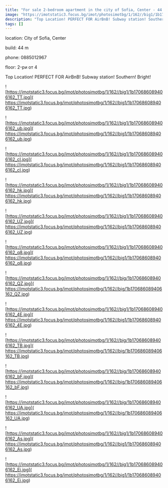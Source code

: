 ```yaml
---
title: "For sale 2-bedroom apartment in the city of Sofia, Center - 44 sq.m / 109990 EUR :: imot.bg Ad."
image: "https://imotstatic3.focus.bg/imot/photosimotbg/1/162//big1/1b170686089406162_vf.jpg"
description: "Top Location! PERFECT FOR AirBnB! Subway station! Southern! Bright!"
tags: []
---
```


location: City of Sofia, Center

build: 44 m

phone: 0885012967

floor: 2-ри от 4

Top Location! PERFECT FOR AirBnB! Subway station! Southern! Bright!


![https://imotstatic3.focus.bg/imot/photosimotbg/1/162//big1/1b170686089406162_TT.jpg]( https://imotstatic3.focus.bg/imot/photosimotbg/1/162//big1/1b170686089406162_TT.jpg)


![https://imotstatic3.focus.bg/imot/photosimotbg/1/162//big1/1b170686089406162_ub.jpg]( https://imotstatic3.focus.bg/imot/photosimotbg/1/162//big1/1b170686089406162_ub.jpg)


![https://imotstatic3.focus.bg/imot/photosimotbg/1/162//big1/1b170686089406162_cI.jpg]( https://imotstatic3.focus.bg/imot/photosimotbg/1/162//big1/1b170686089406162_cI.jpg)


![https://imotstatic3.focus.bg/imot/photosimotbg/1/162//big1/1b170686089406162_hk.jpg]( https://imotstatic3.focus.bg/imot/photosimotbg/1/162//big1/1b170686089406162_hk.jpg)


![https://imotstatic3.focus.bg/imot/photosimotbg/1/162//big1/1b170686089406162_UZ.jpg]( https://imotstatic3.focus.bg/imot/photosimotbg/1/162//big1/1b170686089406162_UZ.jpg)


![https://imotstatic3.focus.bg/imot/photosimotbg/1/162//big1/1b170686089406162_q8.jpg]( https://imotstatic3.focus.bg/imot/photosimotbg/1/162//big1/1b170686089406162_q8.jpg)


![https://imotstatic3.focus.bg/imot/photosimotbg/1/162//big/1b170686089406162_QZ.jpg]( https://imotstatic3.focus.bg/imot/photosimotbg/1/162//big/1b170686089406162_QZ.jpg)


![https://imotstatic3.focus.bg/imot/photosimotbg/1/162//big1/1b170686089406162_4E.jpg]( https://imotstatic3.focus.bg/imot/photosimotbg/1/162//big1/1b170686089406162_4E.jpg)


![https://imotstatic3.focus.bg/imot/photosimotbg/1/162//big/1b170686089406162_TB.jpg]( https://imotstatic3.focus.bg/imot/photosimotbg/1/162//big/1b170686089406162_TB.jpg)


![https://imotstatic3.focus.bg/imot/photosimotbg/1/162//big/1b170686089406162_bF.jpg]( https://imotstatic3.focus.bg/imot/photosimotbg/1/162//big/1b170686089406162_bF.jpg)


![https://imotstatic3.focus.bg/imot/photosimotbg/1/162//big/1b170686089406162_UA.jpg]( https://imotstatic3.focus.bg/imot/photosimotbg/1/162//big/1b170686089406162_UA.jpg)


![https://imotstatic3.focus.bg/imot/photosimotbg/1/162//big1/1b170686089406162_As.jpg]( https://imotstatic3.focus.bg/imot/photosimotbg/1/162//big1/1b170686089406162_As.jpg)


![https://imotstatic3.focus.bg/imot/photosimotbg/1/162//big1/1b170686089406162_Ei.jpg]( https://imotstatic3.focus.bg/imot/photosimotbg/1/162//big1/1b170686089406162_Ei.jpg)


